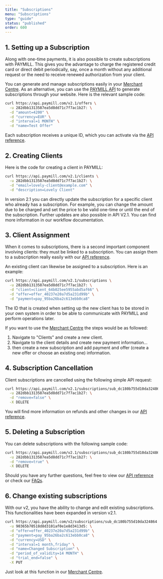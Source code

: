 ```yaml
---
title: "Subscriptions"
menu: "Subscriptions"
type: "guide"
status: "published"
order: 600
---
```


## 1. Setting up a Subscription

Along with one-time payments, it is also possible to create subscriptions with PAYMILL. This gives you the advantage to charge the registered credit card or direct debit periodically, say, once a month without any additional request or the need to receive renewed authorization from your client.

<!-- TODO: Include v2.0 variant -->

You can generate and manage subscriptions easily in your [Merchant Centre](http://app.paymill.com). As an alternative, you can use the [PAYMILL API](/API) to generate subscriptions through your website. Here is the relevant sample code:

```bash
curl https://api.paymill.com/v2.1/offers \
  -u 282dbb1313587ea5d8dd71c7f7ac1b27: \
  -d "amount=4200" \
  -d "currency=EUR" \
  -d "interval=1 MONTH" \
  -d "name=Test Offer"
```

Each subscription receives a unique ID, which you can activate via the [API reference](/API).

## 2. Creating Clients

Here is the code for creating a client in PAYMILL:

<!-- TODO: Include v2.0 variant -->

```bash
curl https://api.paymill.com/v2.1/clients \
  -u 282dbb1313587ea5d8dd71c7f7ac1b27: \
  -d "email=lovely-client@example.com" \
  -d "description=Lovely Client"
```

<p class="important">
In version 2.1 you can directly update the subscription for a specific client who already has a subscription. For example, you can change the amount due to be charged and set the price to be valid one-time or until the end of the subscription. Further updates are also possible in API V2.1. You can find more information in our workflow documentation.  <!-- TODO:  Link to Workflow Documentation-->
</p>

## 3. Client Assignment

<!-- TODO: Include v2.0 variant -->

When it comes to subscriptions, there is a second important component involving clients: they must be linked to a subscription. You can assign them to a subscription really easily with our [API reference](/API).

An existing client can likewise be assigned to a subscription. Here is an example:

```bash
curl https://api.paymill.com/v2.1/subscriptions \
  -u 282dbb1313587ea5d8dd71c7f7ac1b27: \
  -d "client=client_64b025ee5955abd5af66" \
  -d "offer=offer_40237e20a7d5a231d99b" \
  -d "payment=pay_95ba26ba2c613ebb0ca8"
```

The ID that is created when setting up the new client has to be stored in your own system in order to be able to communicate with PAYMILL and perform operations later.

If you want to use the [Merchant Centre](http://app.paymill.com) the steps would be as followed:

  1. Navigate to "Clients" and create a new client.
  2. Navigate to the client details and create new payment information...
  3. then create a new subscription and add payment and offer (create a new offer or choose an existing one) information.

## 4. Subscription Cancellation

<!-- TODO: Include v2.0 variant -->

Client subscriptions are cancelled using the following simple API request:

```bash
curl https://api.paymill.com/v2.1/subscriptions/sub_dc180b755d10da324864 \
  -u 282dbb1313587ea5d8dd71c7f7ac1b27: \
  -d "remove=false" \
  -X DELETE
```

You will find more information on refunds and other changes in our [API reference](/API).

## 5. Deleting a Subscription

You can delete subscriptions with the following sample code:

```bash
curl https://api.paymill.com/v2.1/subscriptions/sub_dc180b755d10da324864 \
  -u 282dbb1313587ea5d8dd71c7f7ac1b27: \
  -d "remove=true" \
  -X DELETE
```

Should you have any further questions, feel free to view our [API reference](/API) or check our [FAQs](https://www.paymill.com/faq).

## 6. Change existing subscriptions

<!-- TODO: Include v2.0 variant -->

With our v2, you have the ability to change and edit existing subscriptions. This functionalities have been expanded in version v2.1.

```bash
curl https://api.paymill.com/v2/subscriptions/sub_dc180b755d10da324864 \
  -u 90365b70518d8d3101af0e1e8d3413d5: \
  -d "offer=offer_40237e20a7d5a231d99b" \
  -d "payment=pay_95ba26ba2c613ebb0ca8" \
  -d "currency=USD" \
  -d "interval=1 month,friday" \
  -d "name=Changed Subscription" \
  -d "period_of_validity=14 MONTH" \
  -d "trial_end=false" \
  -X PUT
```

Just look at this function in our [Merchant Centre](http://app.paymill.com).
